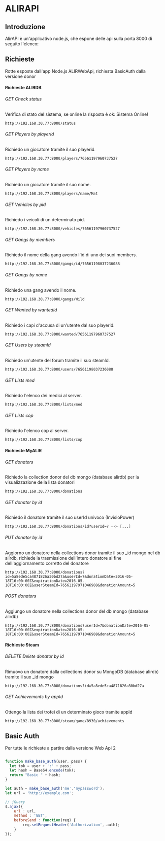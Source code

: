 # ALIRAPI

## Introduzione

AlirAPI è un'applicativo node.js, che espone delle api sulla porta 8000 di seguito l'elenco:

## Richieste

Rotte esposte dall'app Node.js ALIRWebApi, richiesta BasicAuth dalla versione donor

#### Richieste ALIRDB

###### GET Check status

Verifica di stato del sistema, se online la risposta è ok: Sistema Online!

```
http://192.168.30.77:8000/status
```

###### GET Players by playerid

Richiedo un giocatore tramite il suo playerid.

```
http://192.168.30.77:8000/players/76561197960737527
```

###### GET Players by name

Richiedo un giocatore tramite il suo nome.

```
http://192.168.30.77:8000/players/name/Mat
```
###### GET Vehicles by pid

Richiedo i veicoli di un determinato pid.

```
http://192.168.30.77:8000/vehicles/76561197960737527
```

###### GET Gangs by members

Richiedo il nome della gang avendo l'id di uno dei suoi members.

```
http://192.168.30.77:8000/gangs/id/76561198037236088
```

###### GET Gangs by name

Richiedo una gang avendo il nome.

```
http://192.168.30.77:8000/gangs/Wild
```

###### GET Wanted by wantedid 

Richiedo i capi d'accusa di un'utente dal suo playerid.

```
http://192.168.30.77:8000/wanted/76561197960737527
```

###### GET Users by steamId

Richiedo un'utente del forum tramite il suo steamId.

```
http://192.168.30.77:8000/users/76561198037236088
```

###### GET Lists med

Richiedo l'elenco dei medici al server.

```
http://192.168.30.77:8000/lists/med
```

###### GET Lists cop

Richiedo l'elenco cop al server.

```
http://192.168.30.77:8000/lists/cop
```

#### Richieste MyALIR

###### GET donators

Richiedo la collection donor del db mongo (database alirdb) per la visualizzazione della lista donatori

```
http://192.168.30.77:8000/donations
```
###### GET donator by id

Richiedo il donatore tramite il suo userId univoco (InvisioPower)

```
http://192.168.30.77:8000/donations/id?userId=7 --> [...]
```

###### PUT donator by id

Aggiorno un donatore nella collections donor tramite il suo _id mongo nel db alirdb, richiede la trasmissione dell'intero donatore al fine dell'aggiornamento corretto del donatore

```
http://192.168.30.77:8000/donations?id=5a8ede5ca4871826a30bd27a&userId=7&donationDate=2016-05-18T16:00:00Z&expirationDate=2016-05-18T16:00:00Z&userSteamId=76561197971046908&donationAmount=5
```

###### POST donators

Aggiungo un donatore nella collections donor del db mongo (database alirdb)

```
http://192.168.30.77:8000/donations?userId=7&donationDate=2016-05-18T16:00:00Z&expirationDate=2016-05-18T16:00:00Z&userSteamId=76561197971046908&donationAmount=5
```

#### Richieste Steam

###### DELETE Delete donator by id

Rimuovo un donatore dalla collections donor su MongoDB (database alirdb) tramite il suo _id mongo

```
http://192.168.30.77:8000/donations?id=5a8ede5ca4871826a30bd27a
```

###### GET Achievements by appId

Ottengo la lista dei trofei di un determinato gioco tramite appId

```
http://192.168.30.77:8000/steam/game/8930/achievements
```

## Basic Auth

Per tutte le richieste a partire dalla versione Web Api 2

```javascript

function make_base_auth(user, pass) {
  let tok = user + ':' + pass;
  let hash = Base64.encode(tok);
  return "Basic " + hash;
}

let auth = make_base_auth('me','mypassword');
let url = 'http://example.com';

// jQuery
$.ajax({
    url : url,
    method : 'GET',
    beforeSend : function(req) {
        req.setRequestHeader('Authorization', auth);
    }
});

```